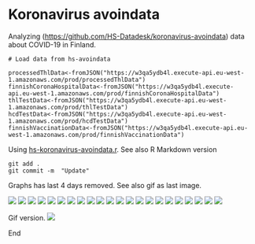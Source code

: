 # Koronavirus avoindata

Analyzing (https://github.com/HS-Datadesk/koronavirus-avoindata) data about COVID-19 in Finland.

```
# Load data from hs-avoindata

processedThlData<-fromJSON("https://w3qa5ydb4l.execute-api.eu-west-1.amazonaws.com/prod/processedThlData")
finnishCoronaHospitalData<-fromJSON("https://w3qa5ydb4l.execute-api.eu-west-1.amazonaws.com/prod/finnishCoronaHospitalData")
thlTestData<-fromJSON("https://w3qa5ydb4l.execute-api.eu-west-1.amazonaws.com/prod/thlTestData")
hcdTestData<-fromJSON("https://w3qa5ydb4l.execute-api.eu-west-1.amazonaws.com/prod/hcdTestData")
finnishVaccinationData<-fromJSON("https://w3qa5ydb4l.execute-api.eu-west-1.amazonaws.com/prod/finnishVaccinationData")

```

Using [hs-koronavirus-avoindata.r](hs-koronavirus-avoindata.r). See also R Markdown version

```
git add .
git commit -m  "Update"
```

Graphs has last 4 days removed. See also gif as last image.

![](tapaukset-Kaikki&#32;sairaanhoitopiirit.png)
![](tapaukset-HUS.png)
![](tapaukset-Varsinais-Suomi.png)
![](tapaukset-Pirkanmaa.png)
![](tapaukset-Pohjois-Pohjanmaa.png)
![](tapaukset-Vaasa.png)
![](tapaukset-Keski-Suomi.png)
![](tapaukset-Satakunta.png)
![](tapaukset-Päijät-Häme.png)
![](tapaukset-Kanta-Häme.png)
![](tapaukset-Kymenlaakso.png)
![](tapaukset-Etelä-Karjala.png)
![](tapaukset-Etelä-Savo.png)
![](tapaukset-Itä-Savo.png)
![](tapaukset-Kainuu.png)
![](tapaukset-Pohjois-Savo.png)
![](tapaukset-Etelä-Pohjanmaa.png)
![](tapaukset-Länsi-Pohja.png)
![](tapaukset-Lappi.png)
![](tapaukset-Pohjois-Karjala.png)
![](tapaukset-Keski-Pohjanmaa.png)
![](tapaukset-Ahvenanmaa.png)

Gif version.
![](tapaukset.gif)

End